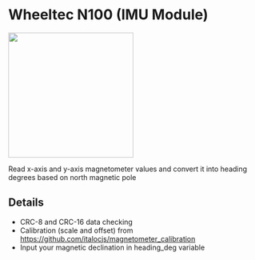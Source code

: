 # Wheeltec N100 (IMU Module)

<img src="https://github.com/oliversipangkar/Magnetometer-Wheeltec-N100/assets/89678240/8b7820d6-489d-4d9a-ab3a-6ef25f6fc268" width="250" height="250">

Read x-axis and y-axis magnetometer values and convert it into heading degrees based on north magnetic pole

## Details

- CRC-8 and CRC-16 data checking
- Calibration (scale and offset) from https://github.com/italocjs/magnetometer_calibration
- Input your magnetic declination in heading_deg variable

